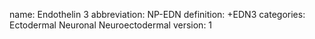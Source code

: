 name: Endothelin 3
abbreviation: NP-EDN
definition: +EDN3
categories: Ectodermal Neuronal Neuroectodermal
version: 1

